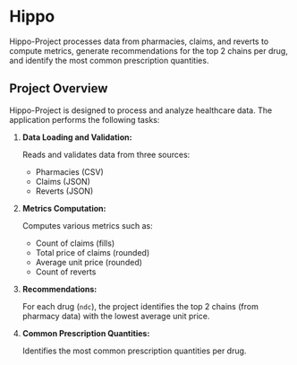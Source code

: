 # Hippo

Hippo-Project processes data from pharmacies, claims, and reverts to compute metrics, generate recommendations for the top 2 chains per drug, and identify the most common prescription quantities.

## Project Overview

Hippo-Project is designed to process and analyze healthcare data. The application performs the following tasks:

1. **Data Loading and Validation:**

   Reads and validates data from three sources:

   * Pharmacies (CSV)
   * Claims (JSON)
   * Reverts (JSON)
2. **Metrics Computation:**

   Computes various metrics such as:

   * Count of claims (fills)
   * Total price of claims (rounded)
   * Average unit price (rounded)
   * Count of reverts
3. **Recommendations:**

   For each drug (`ndc`), the project identifies the top 2 chains (from pharmacy data) with the lowest average unit price.
4. **Common Prescription Quantities:**

   Identifies the most common prescription quantities per drug.